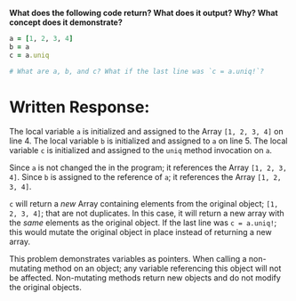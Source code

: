 **What does the following code return? What does it output? Why? What concept does it demonstrate?**

```ruby
a = [1, 2, 3, 4]
b = a
c = a.uniq

# What are a, b, and c? What if the last line was `c = a.uniq!`?
```
# Written Response:

The local variable `a` is initialized and assigned to the Array `[1, 2, 3, 4]` on line 4.
The local variable `b` is initialized and assigned to `a` on line 5.
The local variable `c` is initialized and assigned to the `uniq` method invocation on `a`.

Since `a` is not changed the in the program; it references the Array `[1, 2, 3, 4]`.
Since `b` is assigned to the reference of `a`; it references the Array `[1, 2, 3, 4]`.

`c` will return a *new* Array containing elements from the original object; `[1, 2, 3, 4]`; that are not duplicates. In this case, it will return a new array with the *same* elements as the original object. If the last line was `c = a.uniq!`; this would mutate the original object in place instead of returning a new array.

This problem demonstrates variables as pointers. When calling a non-mutating method on an object; any variable referencing this object will not be affected. Non-mutating methods return new objects and do not modify the original objects.

